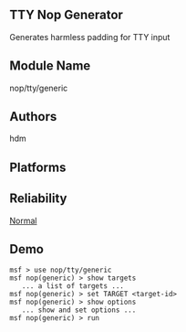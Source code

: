 ## TTY Nop Generator

Generates harmless padding for TTY input


## Module Name
nop/tty/generic

## Authors
hdm





## Platforms


## Reliability
[Normal](https://github.com/rapid7/metasploit-framework/wiki/Exploit-Ranking)

## Demo

```
msf > use nop/tty/generic
msf nop(generic) > show targets
   ... a list of targets ...
msf nop(generic) > set TARGET <target-id>
msf nop(generic) > show options
   ... show and set options ...
msf nop(generic) > run
```
    
    